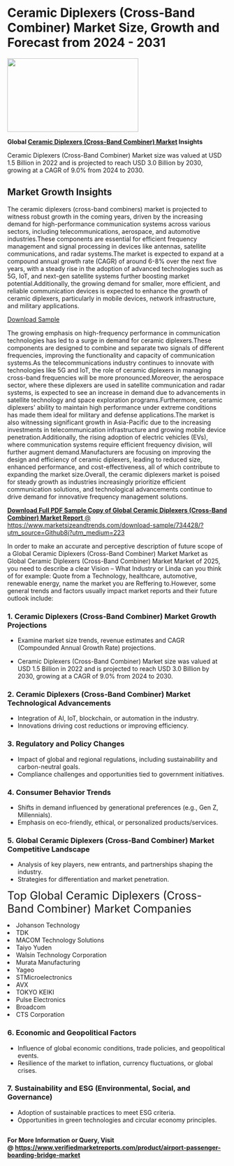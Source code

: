 <H1>Ceramic Diplexers (Cross-Band Combiner) Market Size, Growth and Forecast from 2024 - 2031</H1><img class="aligncenter size-medium wp-image-584254" src="https://thirdeyenews.in/wp-content/uploads/2024/09/Global-Market-Research-300x168.jpeg" alt="" width="300" height="168" /><p><strong>Global&nbsp;<a href="https://www.marketsizeandtrends.com/download-sample/734428/?utm_source=Github8j?utm_medium=223">Ceramic Diplexers (Cross-Band Combiner) Market</a> Insights</strong></p><p>Ceramic Diplexers (Cross-Band Combiner) Market size was valued at USD 1.5 Billion in 2022 and is projected to reach USD 3.0 Billion by 2030, growing at a CAGR of 9.0% from 2024 to 2030.</p><p><h2>Market Growth Insights</h2> <p>The ceramic diplexers (cross-band combiners) market is projected to witness robust growth in the coming years, driven by the increasing demand for high-performance communication systems across various sectors, including telecommunications, aerospace, and automotive industries.These components are essential for efficient frequency management and signal processing in devices like antennas, satellite communications, and radar systems.The market is expected to expand at a compound annual growth rate (CAGR) of around 6-8% over the next five years, with a steady rise in the adoption of advanced technologies such as 5G, IoT, and next-gen satellite systems further boosting market potential.Additionally, the growing demand for smaller, more efficient, and reliable communication devices is expected to enhance the growth of ceramic diplexers, particularly in mobile devices, network infrastructure, and military applications.</p> <p><a href="#">Download Sample</a></p> <p>The growing emphasis on high-frequency performance in communication technologies has led to a surge in demand for ceramic diplexers.These components are designed to combine and separate two signals of different frequencies, improving the functionality and capacity of communication systems.As the telecommunications industry continues to innovate with technologies like 5G and IoT, the role of ceramic diplexers in managing cross-band frequencies will be more pronounced.Moreover, the aerospace sector, where these diplexers are used in satellite communication and radar systems, is expected to see an increase in demand due to advancements in satellite technology and space exploration programs.Furthermore, ceramic diplexers' ability to maintain high performance under extreme conditions has made them ideal for military and defense applications.The market is also witnessing significant growth in Asia-Pacific due to the increasing investments in telecommunication infrastructure and growing mobile device penetration.Additionally, the rising adoption of electric vehicles (EVs), where communication systems require efficient frequency division, will further augment demand.Manufacturers are focusing on improving the design and efficiency of ceramic diplexers, leading to reduced size, enhanced performance, and cost-effectiveness, all of which contribute to expanding the market size.Overall, the ceramic diplexers market is poised for steady growth as industries increasingly prioritize efficient communication solutions, and technological advancements continue to drive demand for innovative frequency management solutions.</p> <p><a href="#"></p><p><span class=""><strong>Download Full PDF Sample Copy of Global Ceramic Diplexers (Cross-Band Combiner) Market Report</strong> @ <a href="https://www.marketsizeandtrends.com/download-sample/734428/?utm_source=Github8j?utm_medium=223" target="_blank">https://www.marketsizeandtrends.com/download-sample/734428/?utm_source=Github8j?utm_medium=223</a></span></p><p>In order to make an accurate and perceptive description of future scope of a Global&nbsp;Ceramic Diplexers (Cross-Band Combiner) Market Market as Global&nbsp;Ceramic Diplexers (Cross-Band Combiner) Market Market of 2025, you need to describe a clear Vision &ndash; What Industry or Linda can you think of for example: Quote from a Technology, healthcare, automotive, renewable energy, name the market you are Reffering to.However, some general trends and factors usually impact market reports and their future outlook include:</p><h3>1.&nbsp;<strong>Ceramic Diplexers (Cross-Band Combiner) Market Growth Projections</strong></h3><ul><li>Examine market size trends, revenue estimates and CAGR (Compounded Annual Growth Rate) projections.</li><li><p>Ceramic Diplexers (Cross-Band Combiner) Market size was valued at USD 1.5 Billion in 2022 and is projected to reach USD 3.0 Billion by 2030, growing at a CAGR of 9.0% from 2024 to 2030.</p></li></ul><h3>2.&nbsp;<strong>Ceramic Diplexers (Cross-Band Combiner) Market Technological Advancements</strong></h3><ul><li>Integration of AI, IoT, blockchain, or automation in the industry.</li><li>Innovations driving cost reductions or improving efficiency.</li></ul><h3>3.&nbsp;<strong>Regulatory and Policy Changes</strong></h3><ul><li>Impact of global and regional regulations, including sustainability and carbon-neutral goals.</li><li>Compliance challenges and opportunities tied to government initiatives.</li></ul><h3>4.&nbsp;<strong>Consumer Behavior Trends</strong></h3><ul><li>Shifts in demand influenced by generational preferences (e.g., Gen Z, Millennials).</li><li>Emphasis on eco-friendly, ethical, or personalized products/services.</li></ul><h3>5.&nbsp;<strong>Global Ceramic Diplexers (Cross-Band Combiner) Market Competitive Landscape</strong></h3><ul><li>Analysis of key players, new entrants, and partnerships shaping the industry.</li><li>Strategies for differentiation and market penetration.</li></ul><p data-pm-slice="1 1 []"><span style="color: inherit; font-family: inherit; font-size: 25px;">Top Global Ceramic Diplexers (Cross-Band Combiner) Market Companies</span></p><div class="" data-test-id=""><p><li>Johanson Technology</li><li> TDK</li><li> MACOM Technology Solutions</li><li> Taiyo Yuden</li><li> Walsin Technology Corporation</li><li> Murata Manufacturing</li><li> Yageo</li><li> STMicroelectronics</li><li> AVX</li><li> TOKYO KEIKI</li><li> Pulse Electronics</li><li> Broadcom</li><li> CTS Corporation</li></p></div><h3>6.&nbsp;<strong>Economic and Geopolitical Factors</strong></h3><ul><li>Influence of global economic conditions, trade policies, and geopolitical events.</li><li>Resilience of the market to inflation, currency fluctuations, or global crises.</li></ul><h3>7.&nbsp;<strong>Sustainability and ESG (Environmental, Social, and Governance)</strong></h3><ul><li>Adoption of sustainable practices to meet ESG criteria.</li><li>Opportunities in green technologies and circular economy principles.</li></ul><h2><strong style="font-size: 14px;">For More Information or Query, Visit @&nbsp;</strong><a style="background-color: #ffffff; font-size: 14px;" href="https://www.marketsizeandtrends.com/report/ceramic-diplexers-cross-band-combiner-market/" target="_blank">https://www.verifiedmarketreports.com/product/airport-passenger-boarding-bridge-market</a></h2>